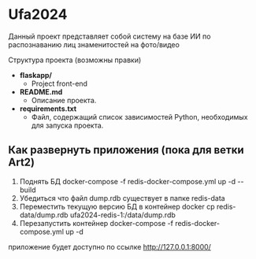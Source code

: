 # Ufa2024
Данный проект представляет собой систему на базе ИИ по распознаванию лиц знаменитостей на фото/видео

Структура проекта (возможны правки)

- **flaskapp/**
  - Project front-end
- **README.md**
  - Описание проекта.
- **requirements.txt**
  - Файл, содержащий список зависимостей Python, необходимых для запуска проекта.

## Как развернуть приложения (пока для ветки Art2)

1) Поднять БД  docker-compose -f redis-docker-compose.yml up -d --build
2) Убедиться что файл dump.rdb существует в папке redis-data
3) Переместить текущую версию БД в контейнер  docker cp redis-data/dump.rdb ufa2024-redis-1:/data/dump.rdb
4) Перезапустить контейнер  docker-compose -f redis-docker-compose.yml up -d
   
приложение будет доступно по ссылке http://127.0.0.1:8000/

